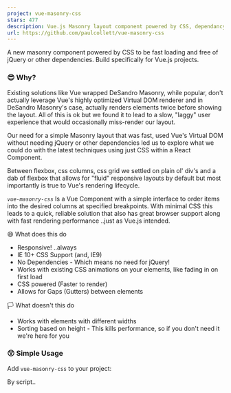 ```yaml
---
project: vue-masonry-css
stars: 477
description: Vue.js Masonry layout component powered by CSS, dependancy free
url: https://github.com/paulcollett/vue-masonry-css
---
```


A new masonry component powered by CSS to be fast loading and free of jQuery or other dependencies. Build specifically for Vue.js projects.

### 😎 Why?

Existing solutions like Vue wrapped DeSandro Masonry, while popular, don't actually leverage Vue's highly optimized Virtual DOM renderer and in DeSandro Masonry's case, actually renders elements twice before showing the layout. All of this is ok but we found it to lead to a slow, "laggy" user experience that would occasionally miss-render our layout.

Our need for a simple Masonry layout that was fast, used Vue's Virtual DOM without needing jQuery or other dependencies led us to explore what we could do with the latest techniques using just CSS within a React Component.

Between flexbox, css columns, css grid we settled on plain ol' div's and a dab of flexbox that allows for "fluid" responsive layouts by default but most importantly is true to Vue's rendering lifecycle.

_`vue-masonry-css`_ Is a Vue Component with a simple interface to order items into the desired columns at specified breakpoints. With minimal CSS this leads to a quick, reliable solution that also has great browser support along with fast rendering performance ..just as Vue.js intended.

😄 What does this do

-   Responsive! ..always
-   IE 10+ CSS Support (and, IE9)
-   No Dependencies - Which means no need for jQuery!
-   Works with existing CSS animations on your elements, like fading in on first load
-   CSS powered (Faster to render)
-   Allows for Gaps (Gutters) between elements

🏳️ What doesn't this do

-   Works with elements with different widths
-   Sorting based on height - This kills performance, so if you don't need it we're here for you

### 😲 Simple Usage

Add `vue-masonry-css` to your project:

By script..

<script src\="https://unpkg.com/vue"\></script\>
<script src\="https://unpkg.com/vue-masonry-css"\></script\>

Or as a module... `npm install vue-masonry-css --save-dev`

import Vue from 'vue'
import VueMasonry from 'vue-masonry-css'

Vue.use(VueMasonry);

In your HTML template...

<masonry
  :cols\="3"
  :gutter\="30"
  \>
  <div v-for\="(item, index) in items" :key\="index"\>Item: {{index + 1}}</div\>
</masonry\>

### Resposive Breakpoints

Different columns and gutter sizes can be specified by passing an object containing key's of the window widths and their values representing the number of columns or gutter size. To have a fallback value, use the `default` key.

_note:_ The `cols=` attribute needs to use Vues bind method to evaluate objects. Instead of `cols=""` use either `v-bind:cols="{ 700: 3 }"` or the shorthand `:cols="{ 700: 3 }"`

<masonry
  :cols\="{default: 4, 1000: 3, 700: 2, 400: 1}"
  :gutter\="{default: '30px', 700: '15px'}"
  \>
  <div v-for\="(item, index) in items" :key\="index"\>Item: {{index + 1}}</div\>
</masonry\>

In the above example, the number of columns will default to 4. When the window's is between 1000px and 700px, the number of columns will be 3. The key represents the `max-width` of the window, and `vue-masonry-css` will use the largest key that satisfies this.

### Example

https://paulcollett.github.io/vue-masonry-css/demo/

### Suggestions & Issues

https://github.com/paulcollett/vue-masonry-css

**Contact me direct:**

-   https://github.com/paulcollett
-   http://paulcollett.com

